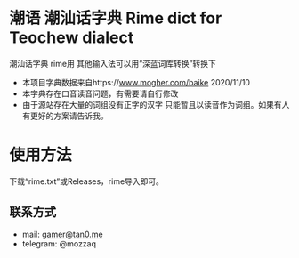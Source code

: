 # 潮语 潮汕话字典 Rime dict for Teochew dialect
潮汕话字典 rime用 其他输入法可以用“深蓝词库转换”转换下
- 本项目字典数据来自https://www.mogher.com/baike 2020/11/10
- 本字典存在口音读音问题，有需要请自行修改
- 由于源站存在大量的词组没有正字的汉字 只能暂且以读音作为词组。如果有人有更好的方案请告诉我。

# 使用方法
下载“rime.txt”或Releases，rime导入即可。

## 联系方式
- mail: gamer@tan0.me
- telegram: @mozzaq
